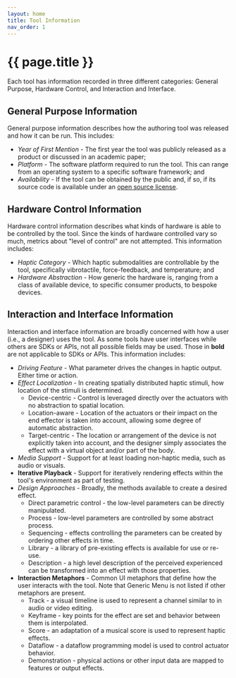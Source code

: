 ```yaml
---
layout: home
title: Tool Information
nav_order: 1
---
```


# {{ page.title }}

Each tool has information recorded in three different categories: General Purpose, Hardware Control, and Interaction and Interface.

## General Purpose Information

General purpose information describes how the authoring tool was released and how it can be run.
This includes:

* *Year of First Mention* - The first year the tool was publicly released as a product or discussed in an academic paper;
* *Platform* - The software platform required to run the tool. This can range from an operating system to a specific software framework; and
* *Availability* - If the tool can be obtained by the public and, if so, if its source code is available under an [open source license](https://opensource.org/osd).

## Hardware Control Information

Hardware control information describes what kinds of hardware is able to be controlled by the tool.
Since the kinds of hardware controlled vary so much, metrics about "level of control" are not attempted.
This information includes:

* *Haptic Category* - Which haptic submodalities are controllable by the tool, specifically vibrotactile, force-feedback, and temperature; and
* *Hardware Abstraction* - How generic the hardware is, ranging from a class of available device, to specific consumer products, to bespoke devices.

## Interaction and Interface Information

Interaction and interface information are broadly concerned with how a user (i.e., a designer) uses the tool.
As some tools have user interfaces while others are SDKs or APIs, not all possible fields may be used. Those in **bold** are not applicable to SDKs or APIs.
This information includes:

* *Driving Feature* - What parameter drives the changes in haptic output. Either time or action.
* *Effect Localization* - In creating spatially distributed haptic stimuli, how location of the stimuli is determined.
    * Device-centric - Control is leveraged directly over the actuators with no abstraction to spatial location.
    * Location-aware - Location of the actuators or their impact on the end effector is taken into account, allowing some degree of automatic abstraction.
    * Target-centric - The location or arrangement of the device is not explicitly taken into account, and the designer simply associates the effect with a virtual object and/or part of the body.
* *Media Support* - Support for at least loading non-haptic media, such as audio or visuals.
* **Iterative Playback** - Support for iteratively rendering effects within the tool's environment as part of testing.
* *Design Approaches* - Broadly, the methods available to create a desired effect.
    * Direct parametric control - the low-level parameters can be directly manipulated.
    * Process - low-level parameters are controlled by some abstract process.
    * Sequencing - effects controlling the parameters can be created by ordering other effects in time.
    * Library - a library of pre-existing effects is available for use or re-use.
    * Description - a high level description of the perceived experienced can be transformed into an effect with those properties.
* **Interaction Metaphors** - Common UI metaphors that define how the user interacts with the tool. Note that Generic Menu is not listed if other metaphors are present.
    * Track - a visual timeline is used to represent a channel similar to in audio or video editing.
    * Keyframe - key points for the effect are set and behavior between them is interpolated.
    * Score - an adaptation of a musical score is used to represent haptic effects.
    * Dataflow - a dataflow programming model is used to control actuator behavior.
    * Demonstration - physical actions or other input data are mapped to features or output effects.

